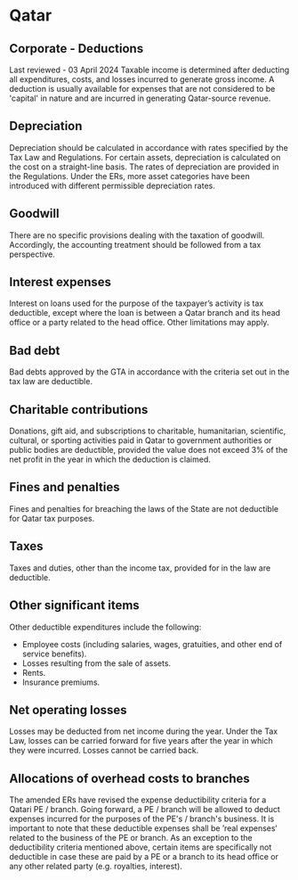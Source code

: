 # Qatar
## Corporate - Deductions
Last reviewed - 03 April 2024
Taxable income is determined after deducting all expenditures, costs, and losses incurred to generate gross income. A deduction is usually available for expenses that are not considered to be 'capital' in nature and are incurred in generating Qatar-source revenue.
## Depreciation
Depreciation should be calculated in accordance with rates specified by the Tax Law and Regulations.
For certain assets, depreciation is calculated on the cost on a straight-line basis. The rates of depreciation are provided in the Regulations. Under the ERs, more asset categories have been introduced with different permissible depreciation rates.
## Goodwill
There are no specific provisions dealing with the taxation of goodwill. Accordingly, the accounting treatment should be followed from a tax perspective.
## Interest expenses
Interest on loans used for the purpose of the taxpayer’s activity is tax deductible, except where the loan is between a Qatar branch and its head office or a party related to the head office. Other limitations may apply.
## Bad debt
Bad debts approved by the GTA in accordance with the criteria set out in the tax law are deductible.
## Charitable contributions
Donations, gift aid, and subscriptions to charitable, humanitarian, scientific, cultural, or sporting activities paid in Qatar to government authorities or public bodies are deductible, provided the value does not exceed 3% of the net profit in the year in which the deduction is claimed.
## Fines and penalties
Fines and penalties for breaching the laws of the State are not deductible for Qatar tax purposes.
## Taxes
Taxes and duties, other than the income tax, provided for in the law are deductible.
## Other significant items
Other deductible expenditures include the following:
  * Employee costs (including salaries, wages, gratuities, and other end of service benefits).
  * Losses resulting from the sale of assets.
  * Rents.
  * Insurance premiums.


## Net operating losses
Losses may be deducted from net income during the year. Under the Tax Law, losses can be carried forward for five years after the year in which they were incurred. Losses cannot be carried back.
## Allocations of overhead costs to branches
The amended ERs have revised the expense deductibility criteria for a Qatari PE / branch. Going forward, a PE / branch will be allowed to deduct expenses incurred for the purposes of the PE's / branch's business. It is important to note that these deductible expenses shall be ’real expenses‘ related to the business of the PE or branch.
As an exception to the deductibility criteria mentioned above, certain items are specifically not deductible in case these are paid by a PE or a branch to its head office or any other related party (e.g. royalties, interest).
